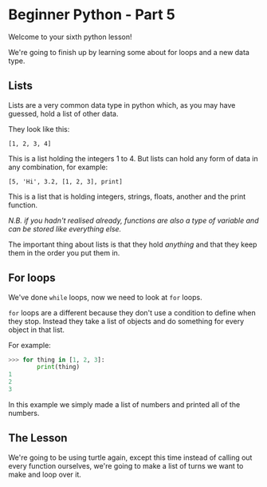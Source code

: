 # Beginner Python - Part 5

Welcome to your sixth python lesson!

We're going to finish up by learning some about for loops and a 
new data type.

## Lists

Lists are a very common data type in python which, as you 
may have guessed, hold a list of other data.

They look like this:

    [1, 2, 3, 4]

This is a list holding the integers 1 to 4. But lists can hold 
any form of data in any combination, for example:

    [5, 'Hi', 3.2, [1, 2, 3], print]

This is a list that is holding integers, strings, floats, another 
and the print function.

_N.B. if you hadn't realised already, functions are also 
a type of variable and can be stored like everything else._

The important thing about lists is that they hold *anything* and
that they keep them in the order you put them in. 

## For loops

We've done `while` loops, now we need to look at `for` loops.

`for` loops are a different because they don't use a condition
to define when they stop. Instead they take a list of objects
and do something for every object in that list.

For example:

```python
>>> for thing in [1, 2, 3]:
        print(thing)
1
2
3
```

In this example we simply made a list of numbers and printed all
of the numbers.

## The Lesson

We're going to be using turtle again, except this time instead of
calling out every function ourselves, we're going to make a list
of turns we want to make and loop over it.
